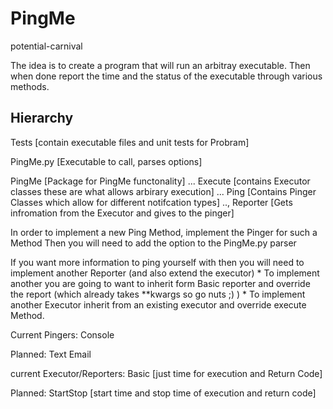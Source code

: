 # PingMe
 potential-carnival

The idea is to create a program that will run an arbitray executable.
Then when done report the time and the status of the executable through
various methods.

## Hierarchy
Tests [contain executable files and unit tests for Probram]

PingMe.py [Executable to call, parses options]

PingMe [Package for PingMe functonality]
... Execute [contains Executor classes these are what allows arbirary execution]
... Ping [Contains Pinger Classes which allow for different notifcation types]
.., Reporter [Gets infromation from the Executor and gives to the pinger]

In order to implement a new Ping Method, implement the Pinger for such a Method
Then you will need to add the option to the PingMe.py parser

If you want more information to ping yourself with then you will need to
implement another Reporter (and also extend the executor)
    * To implement another you are going to want to inherit form Basic reporter
        and override the report (which already takes **kwargs so go nuts ;) )
    * To implement another Executor inherit from an existing executor and
        override execute Method.


Current Pingers:
Console

Planned:
Text
Email

current Executor/Reporters:
Basic [just time for execution and Return Code]

Planned:
StartStop [start time and stop time of execution and return code]
